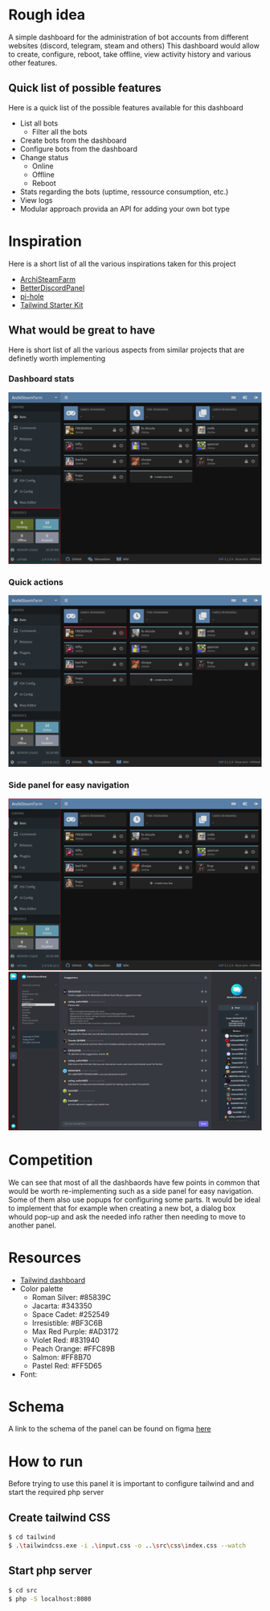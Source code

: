 # Rough idea
A simple dashboard for the administration of bot accounts from different websites (discord, telegram, steam and others)
This dashboard would allow to create, configure, reboot, take offline, view activity history and various other features.
## Quick list of possible features
Here is a quick list of the possible features available for this dashboard
- List all bots
	- Filter all the bots
- Create bots from the dashboard
- Configure bots from the dashboard
- Change status
	- Online
	- Offline
	- Reboot
- Stats regarding the bots (uptime, ressource consumption, etc.)
- View logs
- Modular approach provida an API for adding your own bot type
# Inspiration
Here is a short list of all the various inspirations taken for this project
- [ArchiSteamFarm](https://github.com/JustArchiNET/ArchiSteamFarm)
- [BetterDiscordPanel](https://github.com/SanjaySunil/BetterDiscordPanel)
- [pi-hole](https://github.com/pi-hole/pi-hole)
- [Tailwind Starter Kit](https://github.com/creativetimofficial/tailwind-starter-kit)
## What would be great to have
Here is short list of all the various aspects from similar projects that are definetly worth implementing
### Dashboard stats
![dashboard-stats](./screenshots/dashboard-status.png)
### Quick actions
![quick-actions](./screenshots/quick-actions.png)
### Side panel for easy navigation
![side panel for easy navigation](./screenshots/side-panel.png)
![side panel for easy navigation](./screenshots/side-panel-2.png)
# Competition
We can see that most of all the dashbaords have few points in common that would be worth
re-implementing such as a side panel for easy navigation. Some of them also use popups for 
configuring some parts. It would be ideal to implement that for example when creating a new bot,
a dialog box whould pop-up and ask the needed info rather then needing to move to another panel.
# Resources
- [Tailwind dashboard](https://github.com/creativetimofficial/tailwind-starter-kit/tree/main/Dashboard%20Page/html-dashboard-page)
- Color palette
	- Roman Silver: #85839C
	- Jacarta: #343350
	- Space Cadet: #252549
	- Irresistible: #BF3C6B
	- Max Red Purple: #AD3172
	- Violet Red: #831940
	- Peach Orange: #FFC89B
	- Salmon: #FF8B70
	- Pastel Red: #FF5D65
- Font:
# Schema
A link to the schema of the panel can be found on figma [here](https://www.figma.com/file/ijqS9Y1ZltMuP3ozoo1mq7/GUI1?node-id=0%3A1)
# How to run
Before trying to use this panel it is important to configure tailwind and and start the required php server
## Create tailwind CSS
```bash
$ cd tailwind
$ .\tailwindcss.exe -i .\input.css -o ..\src\css\index.css --watch
```
## Start php server
```bash
$ cd src
$ php -S localhost:8080
```